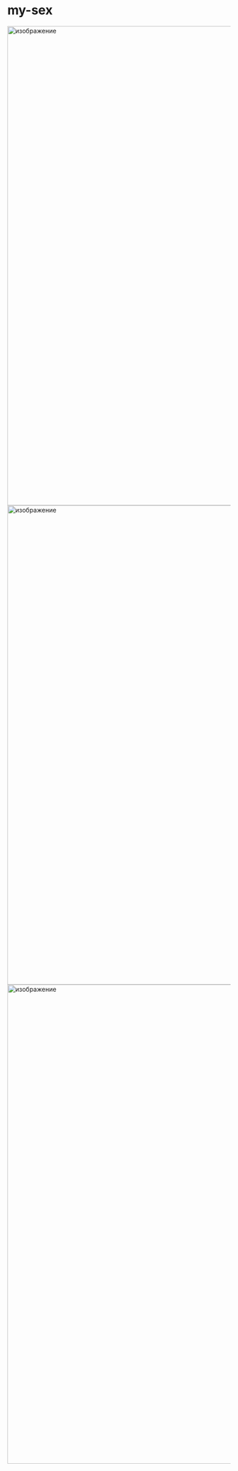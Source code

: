 # my-sex
<img width="1920" height="1080" alt="изображение" src="https://github.com/user-attachments/assets/a4b1dc27-974b-4903-a54a-89406bea161d" />
<img width="1920" height="1080" alt="изображение" src="https://github.com/user-attachments/assets/922847cc-0c7b-4ea3-9714-57b92ce87617" />
<img width="1920" height="1080" alt="изображение" src="https://github.com/user-attachments/assets/4c113ff1-7fa6-4afe-a432-fed782caf94a" />
